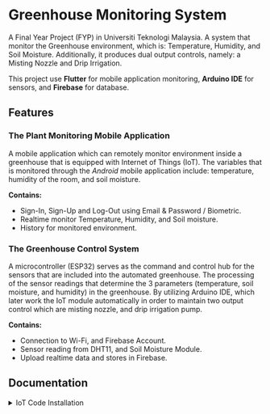 # Greenhouse Monitoring System

A Final Year Project (FYP) in Universiti Teknologi Malaysia. A system that monitor the Greenhouse environment, which is: Temperature, Humidity, and Soil Moisture. Additionally, it produces dual output controls, namely: a Misting Nozzle and Drip Irrigation.

This project use **Flutter** for mobile application monitoring, **Arduino IDE** for sensors, and **Firebase** for database.

## Features

### The Plant Monitoring Mobile Application

A mobile application which can remotely monitor environment inside a greenhouse that is equipped with Internet of Things (IoT). The variables that is monitored through the *Android* mobile application include: temperature, humidity of the room, and soil moisture.

**Contains:**
- Sign-In, Sign-Up and Log-Out using Email & Password / Biometric.
- Realtime monitor Temperature, Humidity, and Soil moisture.
- History for monitored environment.

### The Greenhouse Control System

A microcontroller (ESP32) serves as the command and control hub for the sensors that are included into the automated greenhouse. The processing of the sensor readings that determine the 3 parameters (temperature, soil moisture, and humidity) in the greenhouse. By utilizing Arduino IDE, which later work the IoT module automatically in order to maintain two output control which are misting nozzle, and drip irrigation pump.

**Contains:**
- Connection to Wi-Fi, and Firebase Account.
- Sensor reading from DHT11, and Soil Moisture Module.
- Upload realtime data and stores in Firebase.

## Documentation

<details>

<summary>IoT Code Installation</summary>

All important code related to IoT is in the **IoT Code** folder. Remember to *separate* and *delete* the "IoT Code" folder from the whole mobile application code because it might cause an error. Run "IoT Code" folder in separate environment and use Arduino IDE for the better.

### All Basic Folder

Inside IoT Code folder, there are several folder named with *basic*, this is for initializing your sensors and checking if everything works properly before continuing to the main code. Please go through every basic code before jumping to the *combine* file, and remember to change necessary details *(all pins according to your board)* according to your cases. Other instruction available at the comments section.

### Combine File.

This *combine* file is the main file for running your Greenhouse IoT system. Change necessary details according to your cases.

</details>
